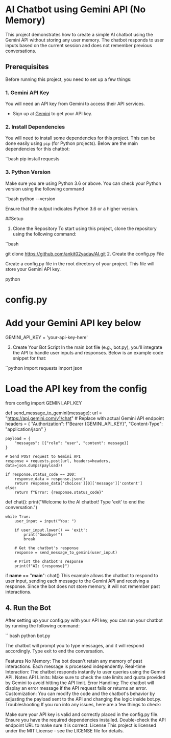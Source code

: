 # AI Chatbot using Gemini API (No Memory)

This project demonstrates how to create a simple AI chatbot using the Gemini API without storing any user memory. The chatbot responds to user inputs based on the current session and does not remember previous conversations.

## Prerequisites

Before running this project, you need to set up a few things:

### 1. Gemini API Key
You will need an API key from Gemini to access their API services. 

- Sign up at [Gemini](https://www.gemini.com/) to get your API key.

### 2. Install Dependencies

You will need to install some dependencies for this project. This can be done easily using `pip` (for Python projects). Below are the main dependencies for this chatbot:

``bash
pip install requests

### 3. Python Version
Make sure you are using Python 3.6 or above. You can check your Python version using the following command


``bash
python --version

Ensure that the output indicates Python 3.6 or a higher version.

##Setup
1. Clone the Repository
To start using this project, clone the repository using the following command:

``bash

git clone https://github.com/ankit02yadav/AI.git
2. Create the config.py File

Create a config.py file in the root directory of your project. This file will store your Gemini API key.

python
# config.py
# Add your Gemini API key below
GEMINI_API_KEY = 'your-api-key-here'

3. Create Your Bot Script
In the main bot file (e.g., bot.py), you'll integrate the API to handle user inputs and responses. Below is an example code snippet for that:

``python
import requests
import json

# Load the API key from the config
from config import GEMINI_API_KEY

def send_message_to_gemini(message):
    url = "https://api.gemini.com/v1/chat"  # Replace with actual Gemini API endpoint
    headers = {
        "Authorization": f"Bearer {GEMINI_API_KEY}",
        "Content-Type": "application/json"
    }
    
    payload = {
        "messages": [{"role": "user", "content": message}]
    }

    # Send POST request to Gemini API
    response = requests.post(url, headers=headers, data=json.dumps(payload))
    
    if response.status_code == 200:
        response_data = response.json()
        return response_data['choices'][0]['message']['content']
    else:
        return f"Error: {response.status_code}"

def chat():
    print("Welcome to the AI chatbot! Type 'exit' to end the conversation.")
    
    while True:
        user_input = input("You: ")
        
        if user_input.lower() == 'exit':
            print("Goodbye!")
            break

        # Get the chatbot's response
        response = send_message_to_gemini(user_input)
        
        # Print the chatbot's response
        print(f"AI: {response}")

if __name__ == "__main__":
    chat()
This example allows the chatbot to respond to user input, sending each message to the Gemini API and receiving a response. Since the bot does not store memory, it will not remember past interactions.


## 4. Run the Bot
After setting up your config.py with your API key, you can run your chatbot by running the following command:

`` bash
python bot.py

The chatbot will prompt you to type messages, and it will respond accordingly. Type exit to end the conversation.

Features
No Memory: The bot doesn't retain any memory of past interactions. Each message is processed independently.
Real-time Interaction: The chatbot responds instantly to user queries using the Gemini API.
Notes
API Limits: Make sure to check the rate limits and quota provided by Gemini to avoid hitting the API limit.
Error Handling: The chatbot will display an error message if the API request fails or returns an error.
Customization: You can modify the code and the chatbot's behavior by adjusting the payload sent to the API and changing the logic inside bot.py.
Troubleshooting
If you run into any issues, here are a few things to check:

Make sure your API key is valid and correctly placed in the config.py file.
Ensure you have the required dependencies installed.
Double-check the API endpoint URL to make sure it is correct.
License
This project is licensed under the MIT License - see the LICENSE file for details.
